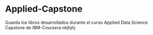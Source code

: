 # Applied-Capstone
Guarda los libros desarrollados durante el curso Applied Data Science Capstone de IBM-Coursera   nkjhjhj
